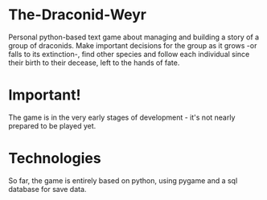 # The-Draconid-Weyr
Personal python-based text game about managing and building a story of a group of draconids. Make important decisions for the group as it grows -or falls to its extinction-, find other species and follow each individual since their birth to their decease, left to the hands of fate.

# Important!
The game is in the very early stages of development - it's not nearly prepared to be played yet. 

# Technologies
So far, the game is entirely based on python, using pygame and a sql database for save data.
